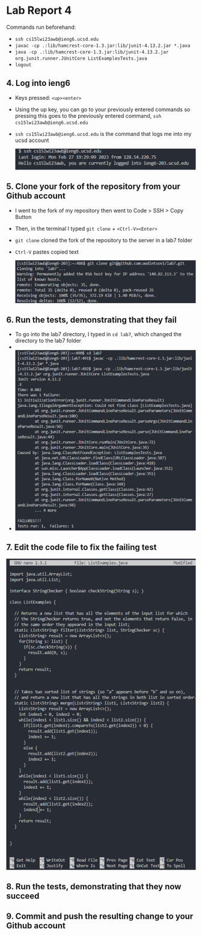 # Lab Report 4

Commands run beforehand:
* `ssh cs15lwi23awb@ieng6.ucsd.edu`
* `javac -cp .:lib/hamcrest-core-1.3.jar:lib/junit-4.13.2.jar *.java`
* `java -cp .:lib/hamcrest-core-1.3.jar:lib/junit-4.13.2.jar org.junit.runner.JUnitCore ListExamplesTests.java`
* `logout`
## 4. Log into ieng6

* Keys pressed: `<up><enter>`
* Using the up key, you can go to your previously entered commands so pressing this goes to the previously entered command, `ssh cs15lwi23awb@ieng6.ucsd.edu`
* `ssh cs15lwi23awb@ieng6.ucsd.edu` is the command that logs me into my ucsd account

  ![Image](lab7screenshot1.png)
## 5. Clone your fork of the repository from your Github account

* I went to the fork of my repository then went to Code > SSH > Copy Button
* Then, in the terminal I typed `git clone` + `<Ctrl-V><Enter>`
* `git clone` cloned the fork of the repository to the server in a lab7 folder
* `Ctrl-V` pastes copied text
  
  ![Image](lab7screenshot2.png)
## 6. Run the tests, demonstrating that they fail
  
* To go into the lab7 directory, I typed in `cd lab7`, which changed the directory to the lab7 folder
* <up><up><up><up><up>
* <up><up><up><up><up>
  ![Image](lab7screenshot3.png)
## 7. Edit the code file to fix the failing test
  ![Image](lab7screenshot4.png)
## 8. Run the tests, demonstrating that they now succeed

## 9. Commit and push the resulting change to your Github account
